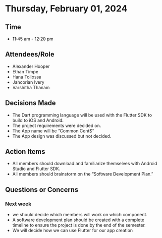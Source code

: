 # Thursday, February 01, 2024
## Time
- 11:45 am - 12:20 pm
## Attendees/Role
- Alexander Hooper
- Ethan Timpe
- Hana Tollossa
- Jahcorian Ivery
- Varshitha Thanam
## Decisions Made
- The Dart programming language will be used with the Flutter SDK to build to iOS and Android.
- The project requirements were decided on.
- The App name will be “Common Cent$”
- The App design was discussed but not decided.

## Action Items
- All members should download and familiarize themselves with Android Studio and Flutter SDK.
- All members should brainstorm on the “Software Development Plan.”
## Questions or Concerns
###  Next week
- we should decide which members will work on which component.
- A software development plan should be created with a complete timeline to ensure the project is done by the end of the semester.
- We will decide how we can use Flutter for our app creation 
